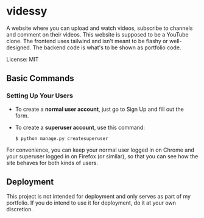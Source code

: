 # videssy

A website where you can upload and watch videos, subscribe to channels and comment on their videos. This website is supposed to be a YouTube clone. The frontend uses tailwind and isn't meant to be flashy or well-designed. The backend code is what's to be shown as portfolio code.

License: MIT

## Basic Commands

### Setting Up Your Users

-   To create a **normal user account**, just go to Sign Up and fill out the form. 

-   To create a **superuser account**, use this command:

        $ python manage.py createsuperuser

For convenience, you can keep your normal user logged in on Chrome and your superuser logged in on Firefox (or similar), so that you can see how the site behaves for both kinds of users.

## Deployment

This project is not intended for deployment and only serves as part of my portfolio. If you do intend to use it for deployment, do it at your own discretion.
